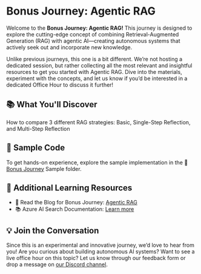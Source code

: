 # Bonus Journey: Agentic RAG

Welcome to the **Bonus Journey: Agentic RAG!** This journey is designed to explore the cutting-edge concept of combining Retrieval-Augmented Generation (RAG) with agentic AI—creating autonomous systems that actively seek out and incorporate new knowledge.

Unlike previous journeys, this one is a bit different. We’re not hosting a dedicated session, but rather collecting all the most relevant and insightful resources to get you started with Agentic RAG. Dive into the materials, experiment with the concepts, and let us know if you’d be interested in a dedicated Office Hour to discuss it further!

## 📚 What You'll Discover

How to compare 3 different RAG strategies: Basic, Single-Step Reflection, and Multi-Step Reflection 

## 📂 Sample Code

To get hands-on experience, explore the sample implementation in the 📂 [Bonus Journey](./sample/) Sample folder.

## 🔗 Additional Learning Resources

- 📝 Read the Blog for Bonus Journey: [Agentic RAG](https://aka.ms/rag-time/journey6-blog)
- 📚 Azure AI Search Documentation: [Learn more](https://learn.microsoft.com/en-us/azure/search/)

## 💡 Join the Conversation

Since this is an experimental and innovative journey, we’d love to hear from you! Are you curious about building autonomous AI systems? Want to see a live office hour on this topic? Let us know through our feedback form or drop a message on [our Discord channel](https://aka.ms/rag-time/discord).

